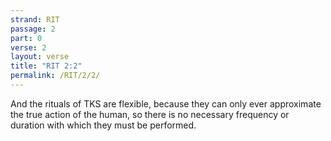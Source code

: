 ```yaml
---
strand: RIT
passage: 2
part: 0
verse: 2
layout: verse
title: "RIT 2:2"
permalink: /RIT/2/2/
---
```

And the rituals of TKS are flexible, because they can only ever approximate the true action of the human, so there is no necessary frequency or duration with which they must be performed.
